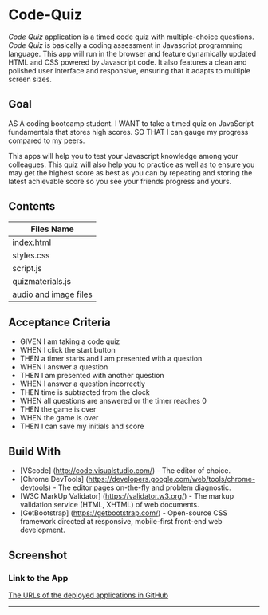 # Code-Quiz
*Code Quiz* application is a timed code quiz with multiple-choice questions. *Code Quiz* is basically a coding assessment in Javascript programming language. This app will run in the browser and feature dynamically updated HTML and CSS powered by Javascript code. It also features a clean and polished user interface and responsive, ensuring that it adapts to multiple screen sizes. 

## Goal
<p>AS A coding bootcamp student. I WANT to take a timed quiz on JavaScript fundamentals that stores high scores. SO THAT I can gauge my progress compared to my peers.</p>

<p> This apps will help you to test your Javascript knowledge among your colleagues. This quiz will also help you to practice as well as to ensure you may get the highest score as best as you can by repeating and storing the latest achievable score so you see your friends progress and yours.</p> 

## Contents
Files Name |
-----------|
index.html |
styles.css |
script.js  |
quizmaterials.js |
audio and image files|


## Acceptance Criteria
* GIVEN I am taking a code quiz
* WHEN I click the start button
* THEN a timer starts and I am presented with a question
* WHEN I answer a question
* THEN I am presented with another question
* WHEN I answer a question incorrectly
* THEN time is subtracted from the clock
* WHEN all questions are answered or the timer reaches 0
* THEN the game is over
* WHEN the game is over
* THEN I can save my initials and score


## Build With
* [VScode] (http://code.visualstudio.com/) - The editor of choice.
* [Chrome DevTools] (https://developers.google.com/web/tools/chrome-devtools) - The editor pages on-the-fly and problem diagnostic.
* [W3C MarkUp Validator] (https://validator.w3.org/) - The markup validation service (HTML, XHTML) of web documents.
* [GetBootstrap] (https://getbootstrap.com/) - Open-source CSS framework directed at responsive, mobile-first front-end web development. 

## Screenshot


### Link to the App
<a href="https://annisapf.github.io/Code-Quiz/">The URLs of the deployed applications in GitHub</a><hr>
